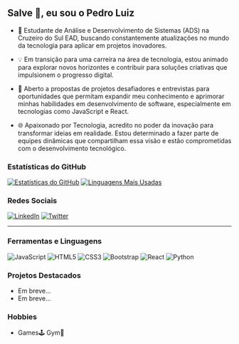## Salve 🤙, eu sou o Pedro Luiz

- 🚀 Estudante de Análise e Desenvolvimento de Sistemas (ADS) na Cruzeiro do Sul EAD, buscando constantemente atualizações no mundo da tecnologia para aplicar em projetos inovadores.

- 💡 Em transição para uma carreira na área de tecnologia, estou animado para explorar novos horizontes e contribuir para soluções criativas que impulsionem o progresso digital.

- 💬 Aberto a propostas de projetos desafiadores e entrevistas para oportunidades que permitam expandir meu conhecimento e aprimorar minhas habilidades em desenvolvimento de software, especialmente em tecnologias como JavaScript e React.

- 🌐 Apaixonado por Tecnologia, acredito no poder da inovação para transformar ideias em realidade. Estou determinado a fazer parte de equipes dinâmicas que compartilham essa visão e estão comprometidas com o desenvolvimento tecnológico.


### Estatísticas do GitHub
[![Estatísticas do GitHub](https://github-readme-stats.vercel.app/api?username=iMercyzl&show_icons=true&theme=onedark)](https://github.com/iMercyzl)
[![Linguagens Mais Usadas](https://github-readme-stats.vercel.app/api/top-langs/?username=iMercyzl&layout=compact&theme=onedark)](https://github.com/iMercyzl)

### Redes Sociais
[![LinkedIn](https://img.shields.io/badge/LinkedIn-0077B5?style=for-the-badge&logo=linkedin&logoColor=white)](https://www.linkedin.com/in/imercyzl/)
[![Twitter](https://img.shields.io/badge/Twitter-1DA1F2?style=for-the-badge&logo=twitter&logoColor=white)](https://twitter.com/imercyzl)

---

### Ferramentas e Linguagens

![JavaScript](https://img.shields.io/badge/JavaScript-F7DF1E?style=for-the-badge&logo=javascript&logoColor=black)
![HTML5](https://img.shields.io/badge/HTML5-E34F26?style=for-the-badge&logo=html5&logoColor=white)
![CSS3](https://img.shields.io/badge/CSS3-1572B6?style=for-the-badge&logo=css3&logoColor=white)
![Bootstrap](https://img.shields.io/badge/Bootstrap-563D7C?style=for-the-badge&logo=bootstrap&logoColor=white)
![React](https://img.shields.io/badge/React-61DAFB?style=for-the-badge&logo=react&logoColor=black)
![Python](https://img.shields.io/badge/Python-3776AB?style=for-the-badge&logo=python&logoColor=white)


### Projetos Destacados
- Em breve...
- Em breve...

### Hobbies
- Games🕹️ Gym💪

